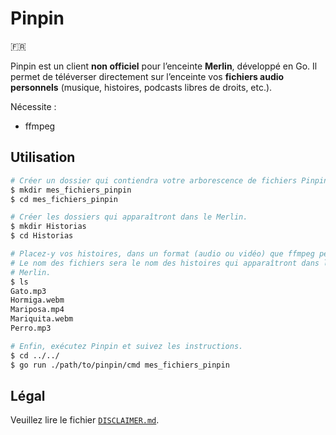 # Pinpin

🇫🇷

Pinpin est un client **non officiel** pour l’enceinte **Merlin**, développé en
Go. Il permet de téléverser directement sur l’enceinte vos **fichiers audio
personnels** (musique, histoires, podcasts libres de droits, etc.).

Nécessite :
- ffmpeg

## Utilisation

```bash
# Créer un dossier qui contiendra votre arborescence de fichiers Pinpin.
$ mkdir mes_fichiers_pinpin
$ cd mes_fichiers_pinpin

# Créer les dossiers qui apparaîtront dans le Merlin.
$ mkdir Historias
$ cd Historias

# Placez-y vos histoires, dans un format (audio ou vidéo) que ffmpeg peut lire.
# Le nom des fichiers sera le nom des histoires qui apparaîtront dans le
# Merlin.
$ ls
Gato.mp3
Hormiga.webm
Mariposa.mp4
Mariquita.webm
Perro.mp3

# Enfin, exécutez Pinpin et suivez les instructions.
$ cd ../../
$ go run ./path/to/pinpin/cmd mes_fichiers_pinpin
```

## Légal

Veuillez lire le fichier [`DISCLAIMER.md`](DISCLAIMER.md).
